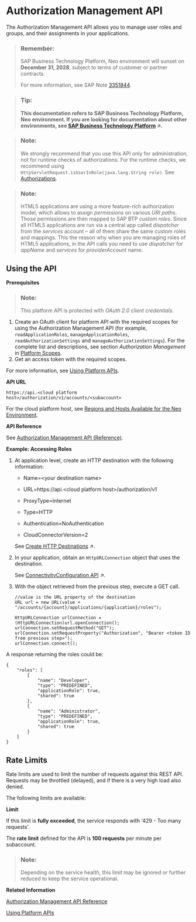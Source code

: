 <!-- loiodbea343ebe184c26b6067daaabaa9ac6 -->

# Authorization Management API

The Authorization Management API allows you to manage user roles and groups, and their assignments in your applications.

> ### Remember:  
> SAP Business Technology Platform, Neo environment will sunset on **December 31, 2028**, subject to terms of customer or partner contracts.
> 
> For more information, see SAP Note [3351844](https://me.sap.com/notes/3351844).

> ### Tip:  
> **This documentation refers to SAP Business Technology Platform, Neo environment. If you are looking for documentation about other environments, see [SAP Business Technology Platform](https://help.sap.com/viewer/65de2977205c403bbc107264b8eccf4b/Cloud/en-US/6a2c1ab5a31b4ed9a2ce17a5329e1dd8.html "SAP Business Technology Platform (SAP BTP) is an integrated offering comprised of the following technology portfolios: application development; process automation; integration; data, analytics, and enterprise planning; artificial intelligence. The platform offers users the ability to turn data into business value, compose end-to-end business processes, connect entire IT landscapes, and personalize, build and extend SAP applications. This reduces the overall total cost of ownership maintaining SAP landscapes and third-party software across end-to-end business processes.") :arrow_upper_right:.**



> ### Note:  
> We strongly recommend that you use this API only for administration, not for runtime checks of authorizations. For the runtime checks, we recommend using `HttpServletRequest.isUserInRole(java.lang.String role)`. See [Authorizations](authorizations-85a19f0.md).

> ### Note:  
> HTML5 applications are using a more feature-rich authorization model, which allows to assign *permissions* on various *URI paths*. Those permissions are then mapped to SAP BTP *custom roles*. Since all HTML5 applications are run via a central app called *dispatcher* from the *services* account – all of them share the same custom roles and mappings. This the reason why when you are managing roles of HTML5 applications, in the API calls you need to use *dispatcher* for *appName* and *services* for *providerAccount* name.



<a name="loiodbea343ebe184c26b6067daaabaa9ac6__section_dtp_1mf_vtb"/>

## Using the API

**Prerequisites**

> ### Note:  
> This platform API is protected with *OAuth 2.0 client credentials*.

1.  Create an OAuth client for platform API with the required scopes for using the Authorization Management API \(for example, `readApplicationRoles`, `manageApplicationRoles`, `readAuthorizationSettings` and `manageAuthorizationSettings`\). For the complete list and descriptions, see section *Authorization Management* in [Platform Scopes](../50-administration-and-ops-neo/platform-scopes-f226074.md).
2.  Get an access token with the required scopes.

For more information, see [Using Platform APIs](../30-development-neo/using-platform-apis-392af9d.md).



**API URL**

`https://api.<cloud platform host>/authorization/v1/accounts/<subaccount>`

For the cloud platform host, see [Regions and Hosts Available for the Neo Environment](../10-concepts-neo/regions-and-hosts-available-for-the-neo-environment-d722f7c.md).



**API Reference**

See [Authorization Management API \(Reference\)](https://api.hana.ondemand.com/authorization/v1/documentation).



**Example: Accessing Roles**

1.  At application level, create an HTTP destination with the following information:

    -   Name=<your destination name\>

    -   URL=https://api.<cloud platform host\>/authorization/v1

    -   ProxyType=Internet

    -   Type=HTTP

    -   Authentication=NoAuthentication

    -   CloudConnectorVersion=2


    See [Create HTTP Destinations](https://help.sap.com/viewer/b865ed651e414196b39f8922db2122c7/Cloud/en-US/1e110da0ddd8453aaf5aed2485d84f25.html "Create HTTP destinations in the Destinations editor (SAP BTP cockpit).") :arrow_upper_right:.

2.  In your application, obtain an `HttpURLConnection` object that uses the destination.

    See [ConnectivityConfiguration API](https://help.sap.com/viewer/b865ed651e414196b39f8922db2122c7/Cloud/en-US/4da3b13c88ce4220bbd56a4361799668.html "All connectivity API packages are visible by default from all Web applications. Applications can consume the connectivity configuration via a JNDI lookup.") :arrow_upper_right:.

3.  With the object retrieved from the previous step, execute a GET call.

    ```
    //value is the URL property of the destination
    URL url = new URL(value + "/accounts/{account}/applications/{application}/roles"); 
       
    HttpURLConnection urlConnection = (HttpURLConnection)url.openConnection();
    urlConnection.setRequestMethod("GET");
    urlConnection.setRequestProperty("Authorization", "Bearer <token ID from previous step>");
    urlConnection.connect();
    
    ```


A response returning the roles could be:

```
{
    "roles": [
        {
            "name": "Developer",
            "type": "PREDEFINED",
            "applicationRole": true,
            "shared": true
        },
        {
            "name": "Administrator",
            "type": "PREDEFINED",
            "applicationRole": true,
            "shared": true
        }
    ]
}

```



<a name="loiodbea343ebe184c26b6067daaabaa9ac6__section_gf2_n1v_x1c"/>

## Rate Limits

Rate limits are used to limit the number of requests against this REST API. Requests may be throttled \(delayed\), and if there is a very high load also denied.

The following limits are available:

**Limit**

If this limit is **fully exceeded**, the service responds with '429 - Too many requests'.

The **rate limit** defined for the API is **100 requests** per minute per subaccount.

> ### Note:  
> Depending on the service health, this limit may be ignored or further reduced to keep the service operational.

**Related Information**  


[Authorization Management API Reference](https://api.hana.ondemand.com/authorization/v1/documentation)

[Using Platform APIs](../30-development-neo/using-platform-apis-392af9d.md "Platform APIs are protected with OAuth 2.0 client credentials. Create an OAuth client and obtain an access token to call the platform API methods.")

